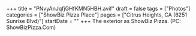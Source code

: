 +++
title = "PNvyAnJqfjGHfKMN5HBH.avif"
draft = false
tags = ["Photos"]
categories = ["ShowBiz Pizza Place"]
pages = ["Citrus Heights, CA (6251 Sunrise Blvd)"]
startDate = ""
+++
The exterior as ShowBiz Pizza. (PC: ShowBizPizza.Com)
